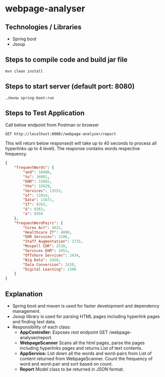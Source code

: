 # webpage-analyser

## Technologies / Libraries

- Spring boot
- Jsoup

## Steps to compile code and build jar file
```
mvn clean install
```

## Steps to start server (default port: 8080)
```
./mvnw spring-boot:run
```

## Steps to Test Application
Call below endpoint from Postman or browser
```
GET http://localhost:8080//webpage-analyser/report
```
This will return below response(it will take up to 40 seconds to process all hyperlinks up to 4 level). The response contains words respective frequency.
```json
{
    "frequentWords": {
        "and": 18486,
        "to": 16801,
        "EHR": 15802,
        "the": 15629,
        "Services": 13553,
        "of": 11914,
        "Data": 11671,
        "IT": 9763,
        "&": 8363,
        "a": 8359
    },
    "frequentWordPairs": {
        "Cures Act": 4621,
        "Healthcare IT": 4090,
        "EHR Services": 3106,
        "Staff Augmentation": 2733,
        "Muspell CDR": 2538,
        "Services EHR": 2451,
        "Offshore Services": 2434,
        "Big Data": 2420,
        "Data Conversion": 2410,
        "Digital Learning": 2390
    }
}
```


## Explanation
- Spring boot and maven is used for faster development and dependency management.
- Jsoup library is used for parsing HTML pages including hyperlink pages and finding text data.
- Responsibility of each class:
    - **AppController:** Exposes rest endpoint GET /webpage-analyser/report.
    - **WebpageScanner** Scans all the html pages, parse the pages including hyperlinks pages and returns List of text contents.
    - **AppService:** List down all the words and word-pairs from List of content returned from WebpageScanner. Count the frequency of word and word-pair and sort based on count.
    - **Report** Model class to be returned in JSON format.